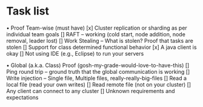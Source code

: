 # Task list

• Proof	Team-wise	(must	have)
[x] Cluster	replication	or	sharding as	per	individual	team	goals
[] RAFT	– working	(cold	start,	node	addition,	node	removal,	leader	lost)
[] Work	Stealing	– What	is	stolen?	Proof	that	tasks	are	stolen
[] Support	for	class	determined	functional	behavior
[x] A java	client	is	okay
[] Not	using	IDE	(e.g.,	Eclipse)	to	run	your	servers

• Global	(a.k.a.	Class)	Proof	(gosh-my-grade-would-love-to-have-this)
[] Ping	round	trip	– ground	truth	that	the	global	communication	is	working
[] Write	injection	– Single	file,	Multiple	files,	really-really-big-files
[] Read	a	local	file	(read	your	own	writes)
[] Read	remote	file	(not	on	your	cluster)
[] Any	client	can	connect	to	any	cluster
[] Unknown	requirements	and	expectations
